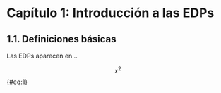 # Capítulo 1: Introducción a las EDPs

## 1.1. Definiciones básicas

Las EDPs aparecen en ..

$$
x^2 
$$ 
{#eq:1} 
